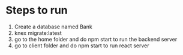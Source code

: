 # Steps to run

1) Create a database named Bank
2) knex migrate:latest
3) go to the home folder and do npm start to run the backend server
4) go to client folder and do npm start to run  react server